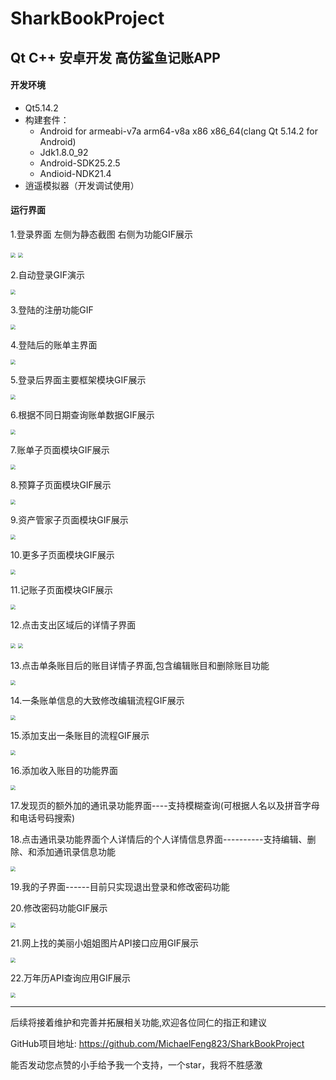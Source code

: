 # SharkBookProject

## Qt C++ 安卓开发 高仿鲨鱼记账APP

#### 开发环境

- Qt5.14.2
- 构建套件：
    - Android for armeabi-v7a arm64-v8a x86 x86_64(clang Qt 5.14.2 for Android)
    - Jdk1.8.0_92
    - Android-SDK25.2.5
    - Andioid-NDK21.4
- 逍遥模拟器（开发调试使用）


#### 运行界面

1.登录界面 左侧为静态截图 右侧为功能GIF展示

<img src="ProgramScreenShot/1.png" style="zoom: 50%;" />

<img src="GIF/Login.gif" style="zoom:50%;" />

2.自动登录GIF演示

<img src="GIF/AutoLogin.gif" style="zoom:50%;" />

3.登陆的注册功能GIF

<img src="GIF/Register.gif" style="zoom:50%;" />

4.登陆后的账单主界面

<img src="ProgramScreenShot/2.png" style="zoom:50%;" />

5.登录后界面主要框架模块GIF展示

<img src="GIF/LookMainArea.gif" style="zoom:50%;" />

6.根据不同日期查询账单数据GIF展示

<img src="GIF/ChangeDateQuery.gif" style="zoom:50%;" />

7.账单子页面模块GIF展示

<img src="GIF/LookBillPage.gif" style="zoom:50%;" />

8.预算子页面模块GIF展示

<img src="GIF/LookYearAndMonthBudget.gif" style="zoom:50%;" />

9.资产管家子页面模块GIF展示

<img src="GIF/LookAssetsManager.gif" style="zoom:50%;" />

10.更多子页面模块GIF展示

<img src="GIF/LookMore.gif" style="zoom:50%;" />

11.记账子页面模块GIF展示

<img src="GIF/LookBookArea.gif" style="zoom:50%;" />

12.点击支出区域后的详情子界面

<img src="ProgramScreenShot/3.png" style="zoom:50%;" />

<img src="GIF/LookAndEditExpand.gif" style="zoom:50%;" />

13.点击单条账目后的账目详情子界面,包含编辑账目和删除账目功能

<img src="ProgramScreenShot/4.png" style="zoom:50%;" />

14.一条账单信息的大致修改编辑流程GIF展示 

<img src="GIF/ModifyBillContent.gif" style="zoom:50%;" /> 

15.添加支出一条账目的流程GIF展示

<img src="GIF/BookOneBill.gif" style="zoom:50%;" />

16.添加收入账目的功能界面

<img src="ProgramScreenShot/7.png" style="zoom:50%;" />

17.发现页的额外加的通讯录功能界面----支持模糊查询(可根据人名以及拼音字母和电话号码搜索)

18.点击通讯录功能界面个人详情后的个人详情信息界面----------支持编辑、删除、和添加通讯录信息功能

<img src="GIF/LookTelBook.gif" style="zoom:50%;" />

19.我的子界面------目前只实现退出登录和修改密码功能

20.修改密码功能GIF展示

<img src="GIF/ChangePassWord.gif" style="zoom:50%;" />

21.网上找的美丽小姐姐图片API接口应用GIF展示

<img src="GIF/API_LookBeautyGirl.gif" style="zoom:50%;" />

22.万年历API查询应用GIF展示

<img src="GIF/API_PerpetualCalendar.gif" style="zoom:50%;" />

---

后续将接着维护和完善并拓展相关功能,欢迎各位同仁的指正和建议

GitHub项目地址: https://github.com/MichaelFeng823/SharkBookProject

能否发动您点赞的小手给予我一个支持，一个star，我将不胜感激